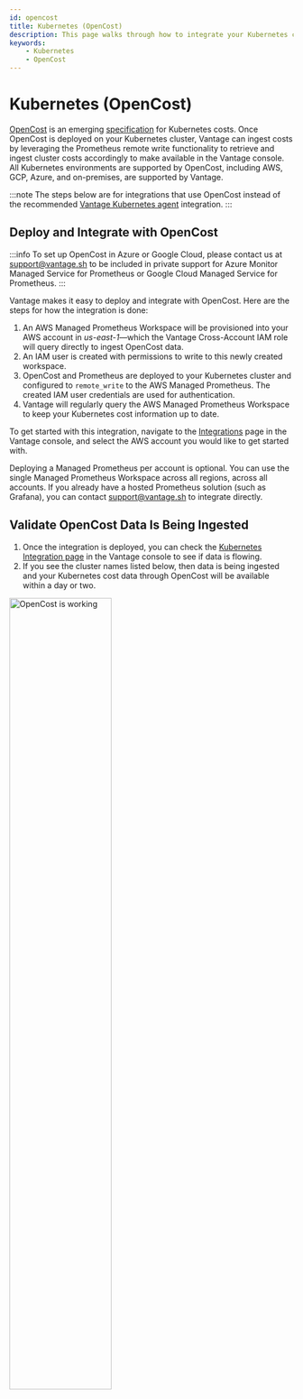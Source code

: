 ```yaml
---
id: opencost
title: Kubernetes (OpenCost)
description: This page walks through how to integrate your Kubernetes costs via OpenCost in Vantage.
keywords:
    - Kubernetes
    - OpenCost
---
```


# Kubernetes (OpenCost)

[OpenCost](https://www.opencost.io) is an emerging [specification](https://github.com/opencost/opencost/blob/develop/spec/opencost-specv01.md) for Kubernetes costs. Once OpenCost is deployed on your Kubernetes cluster, Vantage can ingest costs by leveraging the Prometheus remote write functionality to retrieve and ingest cluster costs accordingly to make available in the Vantage console. All Kubernetes environments are supported by OpenCost, including AWS, GCP, Azure, and on-premises, are supported by Vantage.

:::note
The steps below are for integrations that use OpenCost instead of the recommended [Vantage Kubernetes agent](/kubernetes_agent) integration.
:::

## Deploy and Integrate with OpenCost

:::info
To set up OpenCost in Azure or Google Cloud, please contact us at [support@vantage.sh](mailto:support@vantage.sh) to be included in private support for Azure Monitor Managed Service for Prometheus or Google Cloud Managed Service for Prometheus.
:::

Vantage makes it easy to deploy and integrate with OpenCost. Here are the steps for how the integration is done:

1. An AWS Managed Prometheus Workspace will be provisioned into your AWS account in _us-east-1_—which the Vantage Cross-Account IAM role will query directly to ingest OpenCost data.
2. An IAM user is created with permissions to write to this newly created workspace.
3. OpenCost and Prometheus are deployed to your Kubernetes cluster and configured to `remote_write` to the AWS Managed Prometheus. The created IAM user credentials are used for authentication.
4. Vantage will regularly query the AWS Managed Prometheus Workspace to keep your Kubernetes cost information up to date.

To get started with this integration, navigate to the [Integrations](https://console.vantage.sh/settings/integrations) page in the Vantage console, and select the AWS account you would like to get started with. 

Deploying a Managed Prometheus per account is optional. You can use the single Managed Prometheus Workspace across all regions, across all accounts. If you already have a hosted Prometheus solution (such as Grafana), you can contact [support@vantage.sh](mailto:support@vantage.sh) to integrate directly.

## Validate OpenCost Data Is Being Ingested

1. Once the integration is deployed, you can check the [Kubernetes Integration page](https://console.vantage.sh/settings/integrations) in the Vantage console to see if data is flowing. 
2. If you see the cluster names listed below, then data is being ingested and your Kubernetes cost data through OpenCost will be available within a day or two.

<div style={{ display: "flex", justifyContent: "center", borderRadius: 10, boxShadow: "0 2px 4px rgba(0, 0, 0, 0.1)" }}>
    <img alt="OpenCost is working" width="60%" src="/img/opencost_working.png" style={{ borderRadius: 10 }} />
</div>
